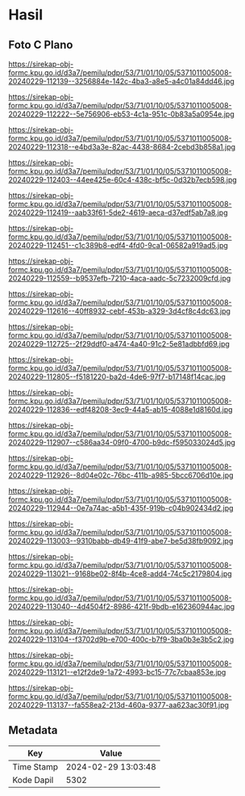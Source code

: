 # Hasil

## Foto C Plano

https://sirekap-obj-formc.kpu.go.id/d3a7/pemilu/pdpr/53/71/01/10/05/5371011005008-20240229-112139--3256884e-142c-4ba3-a8e5-a4c01a84dd46.jpg

https://sirekap-obj-formc.kpu.go.id/d3a7/pemilu/pdpr/53/71/01/10/05/5371011005008-20240229-112222--5e756906-eb53-4c1a-951c-0b83a5a0954e.jpg

https://sirekap-obj-formc.kpu.go.id/d3a7/pemilu/pdpr/53/71/01/10/05/5371011005008-20240229-112318--e4bd3a3e-82ac-4438-8684-2cebd3b858a1.jpg

https://sirekap-obj-formc.kpu.go.id/d3a7/pemilu/pdpr/53/71/01/10/05/5371011005008-20240229-112403--44ee425e-60c4-438c-bf5c-0d32b7ecb598.jpg

https://sirekap-obj-formc.kpu.go.id/d3a7/pemilu/pdpr/53/71/01/10/05/5371011005008-20240229-112419--aab33f61-5de2-4619-aeca-d37edf5ab7a8.jpg

https://sirekap-obj-formc.kpu.go.id/d3a7/pemilu/pdpr/53/71/01/10/05/5371011005008-20240229-112451--c1c389b8-edf4-4fd0-9ca1-06582a919ad5.jpg

https://sirekap-obj-formc.kpu.go.id/d3a7/pemilu/pdpr/53/71/01/10/05/5371011005008-20240229-112559--b9537efb-7210-4aca-aadc-5c7232009cfd.jpg

https://sirekap-obj-formc.kpu.go.id/d3a7/pemilu/pdpr/53/71/01/10/05/5371011005008-20240229-112616--40ff8932-cebf-453b-a329-3d4cf8c4dc63.jpg

https://sirekap-obj-formc.kpu.go.id/d3a7/pemilu/pdpr/53/71/01/10/05/5371011005008-20240229-112725--2f29ddf0-a474-4a40-91c2-5e81adbbfd69.jpg

https://sirekap-obj-formc.kpu.go.id/d3a7/pemilu/pdpr/53/71/01/10/05/5371011005008-20240229-112805--f5181220-ba2d-4de6-97f7-b17148f14cac.jpg

https://sirekap-obj-formc.kpu.go.id/d3a7/pemilu/pdpr/53/71/01/10/05/5371011005008-20240229-112836--edf48208-3ec9-44a5-ab15-4088e1d8160d.jpg

https://sirekap-obj-formc.kpu.go.id/d3a7/pemilu/pdpr/53/71/01/10/05/5371011005008-20240229-112907--c586aa34-09f0-4700-b9dc-f595033024d5.jpg

https://sirekap-obj-formc.kpu.go.id/d3a7/pemilu/pdpr/53/71/01/10/05/5371011005008-20240229-112926--8d04e02c-76bc-411b-a985-5bcc6706d10e.jpg

https://sirekap-obj-formc.kpu.go.id/d3a7/pemilu/pdpr/53/71/01/10/05/5371011005008-20240229-112944--0e7a74ac-a5b1-435f-919b-c04b902434d2.jpg

https://sirekap-obj-formc.kpu.go.id/d3a7/pemilu/pdpr/53/71/01/10/05/5371011005008-20240229-113003--9310babb-db49-41f9-abe7-be5d38fb9092.jpg

https://sirekap-obj-formc.kpu.go.id/d3a7/pemilu/pdpr/53/71/01/10/05/5371011005008-20240229-113021--9168be02-8f4b-4ce8-add4-74c5c2179804.jpg

https://sirekap-obj-formc.kpu.go.id/d3a7/pemilu/pdpr/53/71/01/10/05/5371011005008-20240229-113040--4d4504f2-8986-421f-9bdb-e162360944ac.jpg

https://sirekap-obj-formc.kpu.go.id/d3a7/pemilu/pdpr/53/71/01/10/05/5371011005008-20240229-113104--f3702d9b-e700-400c-b7f9-3ba0b3e3b5c2.jpg

https://sirekap-obj-formc.kpu.go.id/d3a7/pemilu/pdpr/53/71/01/10/05/5371011005008-20240229-113121--e12f2de9-1a72-4993-bc15-77c7cbaa853e.jpg

https://sirekap-obj-formc.kpu.go.id/d3a7/pemilu/pdpr/53/71/01/10/05/5371011005008-20240229-113137--fa558ea2-213d-460a-9377-aa623ac30f91.jpg


## Metadata

| Key        | Value               |
| ---------- | ------------------- |
| Time Stamp | 2024-02-29 13:03:48 |
| Kode Dapil | 5302                |



